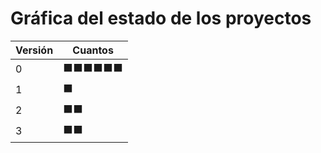 # Gráfica del estado de los proyectos


| Versión | Cuantos               |
|---------|-----------------------|
| 0 | ⬛⬛⬛⬛⬛⬛|
| 1 | ⬛|
| 2 | ⬛⬛|
| 3 | ⬛⬛|


